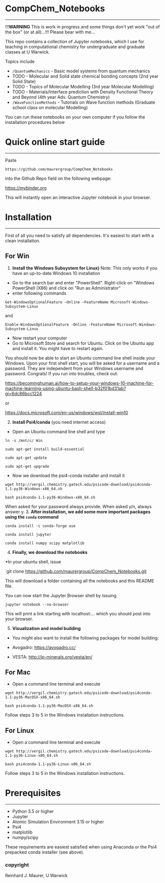 # CompChem_Notebooks
--------------------

!!!**WARNING** This is work in progress and some things don't yet work "out of the box" (or at all)...!!!
Please bear with me...

This repo contains a collection of Jupyter notebooks, which I use for teaching 
in computational chemistry for undergraduate and graduate classes at U Warwick.

Topics include
* `/QuantumMechanics` - Basic model systems from quantum mechanics
* TODO - Molecular and Solid state chemical bonding concepts (2nd year Solid State)
* TODO - Topics of Molecular Modelling (3rd year Molecular Modelling)
* TODO - Materials/Interface prediction with Density Functional Theory and Beyond (4th year Adv. Quantum Chemistry)
* `/WaveFunctionMethods` - Tutorials on Wave function methods (Graduate school class on molecular Modelling)


You can run these notebooks on your own computer if you follow the installation procedures below

# Quick online start guide
------------------

Paste 

`https://github.com/maurergroup/CompChem_Notebooks`


into the Github Repo field on the following webpage:

https://mybinder.org

This will instantly open an interactive Jupyter notebook in your browser.

# Installation
--------------

First of all you need to satisfy all dependencies. 
It's easiest to start with a clean installation.

## For Win

1. **Install the Windows Subsystem for Linux)**
Note: This only works if you have an up-to-date Windows 10 installation

* Go to the search bar and enter "PowerShell". Right-click on "Windows PowerShell (X86) and click on "Run as Administrator"
* enter following commands

`Get-WindowsOptionalFeature –Online –FeatureName Microsoft-Windows-Subsystem-Linux`

and

`Enable-WindowsOptionalFeature -Online -FeatureName Microsoft-Windows-Subsystem-Linux`

* Now restart your computer
* Go to Microsoft Store and search for Ubuntu. Click on the Ubuntu app and install it. You might have to restart again.

You should now be able to start an Ubuntu command line shell inside your Windows. 
Upon your first shell start, you will be asked for a username and a password. 
They are independent from your Windows username and password. 
Congrats!
If you run into troubles, check out:

https://becominghuman.ai/how-to-setup-your-windows-10-machine-for-machine-learning-using-ubuntu-bash-shell-b32f01bd31ab?gi=6dc86bcc1224

or

https://docs.microsoft.com/en-us/windows/wsl/install-win10

2. **Install Psi4/conda**
(you need internet access)
* Open an Ubuntu command line shell and type

`ln -s /mnt/c/ Win`

`sudo apt-get install build-essential`

`sudo apt-get update`

`sudo apt-get upgrade`

* Now we download the psi4-conda installer and install it

`wget http://vergil.chemistry.gatech.edu/psicode-download/psi4conda-1.1-py36-Windows-x86_64.sh`

`bash psi4conda-1.1-py36-Windows-x86_64.sh`

When asked for your password always provide. When asked y/n, always answer y.
3. **After installation, we add some more important packages using the `conda` command**

`conda install -c conda-forge ase`

`conda install jupyter`

`conda install numpy scipy matplotlib`

4. **Finally, we download the notebooks**

*In your ubuntu shell, issue

`git clone https://github.com/maurergroup/CompChem_Notebooks.git

This will download a folder containing all the notebooks and this README file. 

You can now start the Jupyter Browser shell by issuing

`jupyter notebook --no-browser`

This will print a link starting with localhost:... which you should post into your browser.

5. **Visualization and model building**

* You might also want to install the following packages for model building:

- Avogadro: https://avogadro.cc/

- VESTA: http://jp-minerals.org/vesta/en/

## For Mac

* Open a command line terminal and execute

`wget http://vergil.chemistry.gatech.edu/psicode-download/psi4conda-1.1-py36-MacOSX-x86_64.sh`

`bash psi4conda-1.1-py36-MacOSX-x86_64.sh`

Follow steps 3 to 5 in the Windows installation instructions.

## For Linux

* Open a command line terminal and execute

`wget http://vergil.chemistry.gatech.edu/psicode-download/psi4conda-1.1-py36-Linux-x86_64.sh`

`bash psi4conda-1.1-py36-Linux-x86_64.sh`

Follow steps 3 to 5 in the Windows installation instructions.

# Prerequisites
---------------

* Python 3.5 or higher
* Jupyter
* Atomic Simulation Environment 3.15 or higher
* Psi4 
* matplotlib
* numpy/scipy

These requirements are easiest satisfied when using Anaconda or the Psi4 prepacked conda installer (see above).



### copyright
Reinhard J. Maurer, U Warwick

